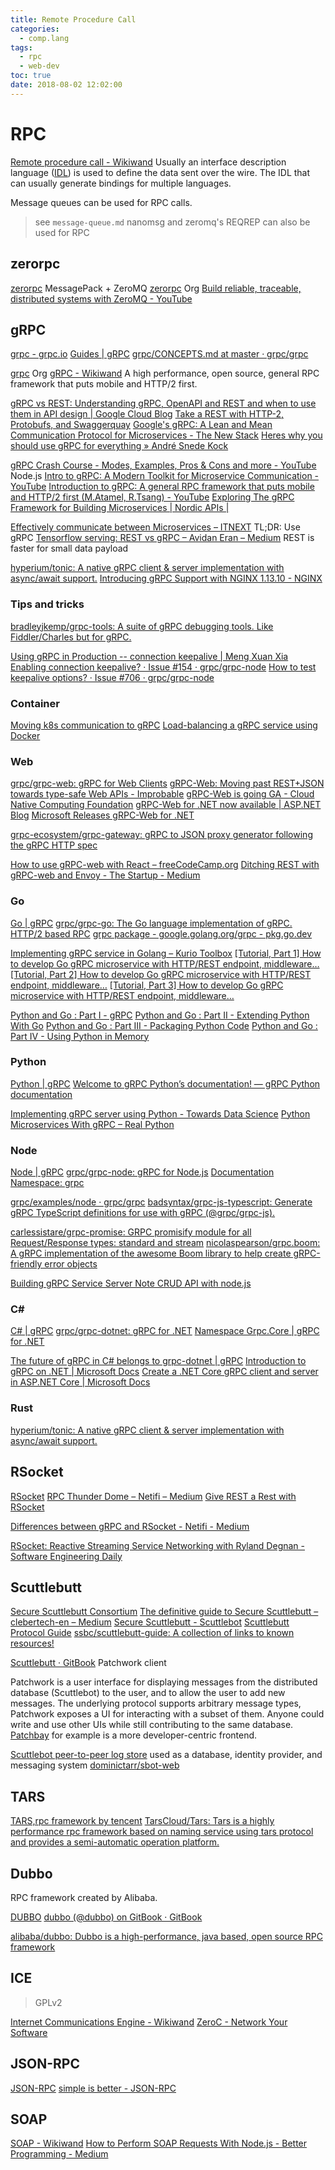 ```yaml
---
title: Remote Procedure Call
categories:
  - comp.lang
tags:
  - rpc
  - web-dev
toc: true
date: 2018-08-02 12:02:00
---
```


# RPC

[Remote procedure call - Wikiwand](http://www.wikiwand.com/en/Remote_procedure_call)
Usually an interface description language ([IDL](#idl)) is used to define the data sent over the wire. The IDL that can usually generate bindings for multiple languages.

Message queues can be used for RPC calls.

> see `message-queue.md`
> nanomsg and zeromq's REQREP can also be used for RPC

## zerorpc

[zerorpc](http://www.zerorpc.io/) MessagePack + ZeroMQ
[zerorpc](https://github.com/0rpc) Org
[Build reliable, traceable, distributed systems with ZeroMQ - YouTube](https://www.youtube.com/watch?v=9G6-GksU7Ko)

## gRPC

[grpc - grpc.io](https://www.grpc.io/)
[Guides | gRPC](https://grpc.io/docs/guides/)
[grpc/CONCEPTS.md at master · grpc/grpc](https://github.com/grpc/grpc/blob/master/CONCEPTS.md)

[grpc](https://github.com/grpc) Org
[gRPC - Wikiwand](https://www.wikiwand.com/en/GRPC)
A high performance, open source, general RPC framework that puts mobile and HTTP/2 first.

[gRPC vs REST: Understanding gRPC, OpenAPI and REST and when to use them in API design | Google Cloud Blog](https://cloud.google.com/blog/products/api-management/understanding-grpc-openapi-and-rest-and-when-to-use-them)
[Take a REST with HTTP-2, Protobufs, and Swaggerquay](https://coreos.com/blog/gRPC-protobufs-swagger.html)
[Google's gRPC: A Lean and Mean Communication Protocol for Microservices - The New Stack](https://thenewstack.io/grpc-lean-mean-communication-protocol-microservices/)
[Heres why you should use gRPC for everything » André Snede Kock](https://snede.net/heres-why-you-should-use-grpc-for-everything/)

[gRPC Crash Course - Modes, Examples, Pros & Cons and more - YouTube](https://www.youtube.com/watch?v=Yw4rkaTc0f8) Node.js
[Intro to gRPC: A Modern Toolkit for Microservice Communication - YouTube](https://www.youtube.com/watch?v=RoXT_Rkg8LA)
[Introduction to gRPC: A general RPC framework that puts mobile and HTTP/2 first (M.Atamel, R.Tsang) - YouTube](https://www.youtube.com/watch?v=hNFM2pDGwKI)
[Exploring The gRPC Framework for Building Microservices | Nordic APIs |](https://nordicapis.com/exploring-the-grpc-framework-for-building-microservices/)

[Effectively communicate between Microservices – ITNEXT](https://itnext.io/effectively-communicate-between-microservices-de7252ba2f3c) TL;DR: Use gRPC
[Tensorflow serving: REST vs gRPC – Avidan Eran – Medium](https://medium.com/@avidaneran/tensorflow-serving-rest-vs-grpc-e8cef9d4ff62) REST is faster for small data payload

[hyperium/tonic: A native gRPC client & server implementation with async/await support.](https://github.com/hyperium/tonic)
[Introducing gRPC Support with NGINX 1.13.10 - NGINX](https://www.nginx.com/blog/nginx-1-13-10-grpc)

### Tips and tricks

[bradleyjkemp/grpc-tools: A suite of gRPC debugging tools. Like Fiddler/Charles but for gRPC.](https://github.com/bradleyjkemp/grpc-tools)

[Using gRPC in Production -- connection keepalive | Meng Xuan Xia](https://cs.mcgill.ca/~mxia3/2019/02/23/Using-gRPC-in-Production/)
[Enabling connection keepalive? · Issue #154 · grpc/grpc-node](https://github.com/grpc/grpc-node/issues/154)
[How to test keepalive options? · Issue #706 · grpc/grpc-node](https://github.com/grpc/grpc-node/issues/706)

### Container

[Moving k8s communication to gRPC](https://blog.cloudflare.com/moving-k8s-communication-to-grpc/)
[Load-balancing a gRPC service using Docker](https://www.useanvil.com/blog/engineering/grpc-load-balancing/)

### Web

[grpc/grpc-web: gRPC for Web Clients](https://github.com/grpc/grpc-web)
[gRPC-Web: Moving past REST+JSON towards type-safe Web APIs - Improbable](https://improbable.io/games/blog/grpc-web-moving-past-restjson-towards-type-safe-web-apis)
[gRPC-Web is going GA - Cloud Native Computing Foundation](https://www.cncf.io/blog/2018/10/24/grpc-web-is-going-ga/)
[gRPC-Web for .NET now available | ASP.NET Blog](https://devblogs.microsoft.com/aspnet/grpc-web-for-net-now-available/)
[Microsoft Releases gRPC-Web for .NET](https://www.infoq.com/news/2020/06/microsoft-releases-grpc-web-net/)

[grpc-ecosystem/grpc-gateway: gRPC to JSON proxy generator following the gRPC HTTP spec](https://github.com/grpc-ecosystem/grpc-gateway)

[How to use gRPC-web with React – freeCodeCamp.org](https://medium.freecodecamp.org/how-to-use-grpc-web-with-react-1c93feb691b5)
[Ditching REST with gRPC-web and Envoy - The Startup - Medium](https://medium.com/swlh/ditching-rest-with-grpc-web-and-envoy-bfaa89a39b32)

### Go

[Go | gRPC](https://www.grpc.io/docs/languages/go/)
[grpc/grpc-go: The Go language implementation of gRPC. HTTP/2 based RPC](https://github.com/grpc/grpc-go)
[grpc package - google.golang.org/grpc - pkg.go.dev](https://pkg.go.dev/google.golang.org/grpc)

[Implementing gRPC service in Golang – Kurio Toolbox](https://toolbox.kurio.co.id/implementing-grpc-service-in-golang-afb9e05c0064)
[[Tutorial, Part 1] How to develop Go gRPC microservice with HTTP/REST endpoint, middleware…](https://medium.com/@amsokol.com/tutorial-how-to-develop-go-grpc-microservice-with-http-rest-endpoint-middleware-kubernetes-daebb36a97e9)
[[Tutorial, Part 2] How to develop Go gRPC microservice with HTTP/REST endpoint, middleware…](https://medium.com/@amsokol.com/tutorial-how-to-develop-go-grpc-microservice-with-http-rest-endpoint-middleware-kubernetes-af1fff81aeb2)
[[Tutorial, Part 3] How to develop Go gRPC microservice with HTTP/REST endpoint, middleware…](https://medium.com/@amsokol.com/tutorial-part-3-how-to-develop-go-grpc-microservice-with-http-rest-endpoint-middleware-739aac8f1d7e)

[Python and Go : Part I - gRPC](https://www.ardanlabs.com/blog/2020/06/python-go-grpc.html)
[Python and Go : Part II - Extending Python With Go](https://www.ardanlabs.com/blog/2020/07/extending-python-with-go.html)
[Python and Go : Part III - Packaging Python Code](https://www.ardanlabs.com/blog/2020/08/packaging-python-code.html)
[Python and Go : Part IV - Using Python in Memory](https://www.ardanlabs.com/blog/2020/09/using-python-memory.html)

### Python

[Python | gRPC](https://www.grpc.io/docs/languages/python/quickstart/)
[Welcome to gRPC Python’s documentation! — gRPC Python documentation](https://grpc.github.io/grpc/python/)

[Implementing gRPC server using Python - Towards Data Science](https://towardsdatascience.com/implementing-grpc-server-using-python-9dc42e8daea0)
[Python Microservices With gRPC – Real Python](https://realpython.com/python-microservices-grpc/)

### Node

[Node | gRPC](https://www.grpc.io/docs/languages/node/)
[grpc/grpc-node: gRPC for Node.js](https://github.com/grpc/grpc-node)
[Documentation Namespace: grpc](https://grpc.github.io/grpc/node/grpc.html)

[grpc/examples/node · grpc/grpc](https://github.com/grpc/grpc/tree/master/examples/node)
[badsyntax/grpc-js-typescript: Generate gRPC TypeScript definitions for use with gRPC (@grpc/grpc-js).](https://github.com/badsyntax/grpc-js-typescript)

[carlessistare/grpc-promise: GRPC promisify module for all Request/Response types: standard and stream](https://github.com/carlessistare/grpc-promise)
[nicolaspearson/grpc.boom: A gRPC implementation of the awesome Boom library to help create gRPC-friendly error objects](https://github.com/nicolaspearson/grpc.boom)

[Building gRPC Service Server Note CRUD API with node.js](https://medium.com/@alfianlosari/building-grpc-service-server-note-crud-api-with-node-js-bcc5478d5bdb)

### C#

[C# | gRPC](https://www.grpc.io/docs/languages/csharp/)
[grpc/grpc-dotnet: gRPC for .NET](https://github.com/grpc/grpc-dotnet)
[Namespace Grpc.Core | gRPC for .NET](https://grpc.github.io/grpc/csharp-dotnet/api/Grpc.Core)

[The future of gRPC in C# belongs to grpc-dotnet | gRPC](https://www.grpc.io/blog/grpc-csharp-future/)
[Introduction to gRPC on .NET | Microsoft Docs](https://docs.microsoft.com/en-us/aspnet/core/grpc/)
[Create a .NET Core gRPC client and server in ASP.NET Core | Microsoft Docs](https://docs.microsoft.com/en-us/aspnet/core/tutorials/grpc/grpc-start?view=aspnetcore-5.0&tabs=visual-studio)

### Rust

[hyperium/tonic: A native gRPC client & server implementation with async/await support.](https://github.com/hyperium/tonic)

## RSocket

[RSocket](http://rsocket.io/)
[RPC Thunder Dome – Netifi – Medium](https://medium.com/netifi/rpc-thunder-dome-3103e2449957)
[Give REST a Rest with RSocket](https://www.infoq.com/articles/give-rest-a-rest-rsocket)

[Differences between gRPC and RSocket - Netifi - Medium](https://medium.com/netifi/differences-between-grpc-and-rsocket-e736c954e60)

[RSocket: Reactive Streaming Service Networking with Ryland Degnan - Software Engineering Daily](https://softwareengineeringdaily.com/2019/01/22/rsocket-reactive-streaming-service-networking-with-ryland-degnan/)

## Scuttlebutt

[Secure Scuttlebutt Consortium](https://github.com/ssbc)
[The definitive guide to Secure Scuttlebutt – clebertech-en – Medium](https://medium.com/clebertech-en/the-definitive-guide-to-secure-scuttlebutt-a1b3a3fd73f6)
[Secure Scuttlebutt - Scuttlebot](http://scuttlebot.io/more/protocols/secure-scuttlebutt.html)
[Scuttlebutt Protocol Guide](https://ssbc.github.io/scuttlebutt-protocol-guide/index.html)
[ssbc/scuttlebutt-guide: A collection of links to known resources!](https://github.com/ssbc/scuttlebutt-guide)

[Scuttlebutt · GitBook](https://www.scuttlebutt.nz/) Patchwork client

Patchwork is a user interface for displaying messages from the distributed database (Scuttlebot) to the user, and to allow the user to add new messages. The underlying protocol supports arbitrary message types, Patchwork exposes a UI for interacting with a subset of them. Anyone could write and use other UIs while still contributing to the same database. [Patchbay](https://github.com/ssbc/patchbay) for example is a more developer-centric frontend.

[Scuttlebot peer-to-peer log store](http://scuttlebot.io/) used as a database, identity provider, and messaging system
[dominictarr/sbot-web](https://github.com/dominictarr/sbot-web)

## TARS

[TARS,rpc framework by tencent](https://tars.tencent.com/base/tars_index/en/index.html)
[TarsCloud/Tars: Tars is a highly performance rpc framework based on naming service using tars protocol and provides a semi-automatic operation platform.](https://github.com/TarsCloud/Tars)

## Dubbo

RPC framework created by Alibaba.

[DUBBO](http://dubbo.io/)
[dubbo (@dubbo) on GitBook · GitBook](https://www.gitbook.com/@dubbo)

[alibaba/dubbo: Dubbo is a high-performance, java based, open source RPC framework](https://github.com/alibaba/dubbo)

## ICE

> GPLv2

[Internet Communications Engine - Wikiwand](https://www.wikiwand.com/en/Internet_Communications_Engine)
[ZeroC - Network Your Software](https://zeroc.com/)

## JSON-RPC

[JSON-RPC](https://www.jsonrpc.org/)
[simple is better - JSON-RPC](http://www.simple-is-better.org/rpc/index.html)

## SOAP

[SOAP - Wikiwand](https://www.wikiwand.com/en/SOAP)
[How to Perform SOAP Requests With Node.js - Better Programming - Medium](https://medium.com/better-programming/how-to-perform-soap-requests-with-node-js-4a9627070eb6)
